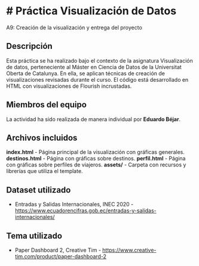 # # Práctica Visualización de Datos
A9: Creación de la visualización y entrega del proyecto
 
## Descripción
Esta práctica se ha realizado bajo el contexto de la asignatura Visualización de datos, perteneciente al Máster en Ciencia de Datos de la Universitat Oberta de Catalunya. En ella, se aplican técnicas de creación de visualizaciones revisadas durante el curso. El código está desarrollado en HTML con visualizaciones de Flourish incrustadas.

## Miembros del equipo
La actividad ha sido realizada de manera individual por **Eduardo Béjar**.

## Archivos incluidos
**index.html** - Página principal de la visualización con gráficas generales.
**destinos.html** - Página con gráficas sobre destinos.
**perfil.html** - Página con gráficas sobre perfiles de viajeros.
**assets/** - Carpeta con recursos y librerías que utiliza el template.

## Dataset utilizado
- Entradas y Salidas Internacionales, INEC 2020 - https://www.ecuadorencifras.gob.ec/entradas-y-salidas-internacionales/

## Tema utilizado
- Paper Dashboard 2, Creative Tim - https://www.creative-tim.com/product/paper-dashboard-2
